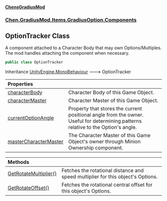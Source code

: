 #### [ChensGradiusMod](index 'index')
### [Chen.GradiusMod.Items.GradiusOption.Components](3b19l5ocTqQsEH2QAbTnXQ 'Chen.GradiusMod.Items.GradiusOption.Components')
## OptionTracker Class
A component attached to a Character Body that may own Options/Multiples.  
The mod handles attaching the component when necessary.  
```csharp
public class OptionTracker
```

Inheritance [UnityEngine.MonoBehaviour](https://docs.microsoft.com/en-us/dotnet/api/UnityEngine.MonoBehaviour 'UnityEngine.MonoBehaviour') &#129106; OptionTracker  

| Properties | |
| :--- | :--- |
| [characterBody](YON+f77XHm6ZtibeGm2vsQ 'Chen.GradiusMod.Items.GradiusOption.Components.OptionTracker.characterBody') | Character Body of this Game Object.<br/> |
| [characterMaster](wT7ZMA0Ime9q3lFe5ekRQQ 'Chen.GradiusMod.Items.GradiusOption.Components.OptionTracker.characterMaster') | Character Master of this Game Object.<br/> |
| [currentOptionAngle](yfr0dgT7IBo6Yq1pGcYWpg 'Chen.GradiusMod.Items.GradiusOption.Components.OptionTracker.currentOptionAngle') | Property that stores the current positional angle from the owner.<br/>Useful for determining patterns relative to the Option's angle.<br/> |
| [masterCharacterMaster](dV+IKPvJP74L86etItJcPw 'Chen.GradiusMod.Items.GradiusOption.Components.OptionTracker.masterCharacterMaster') | The Character Master of this Game Object's owner through Minion Ownership component.<br/> |

| Methods | |
| :--- | :--- |
| [GetRotateMultiplier()](kE17beTi6EX2Fk0BNbzRJQ 'Chen.GradiusMod.Items.GradiusOption.Components.OptionTracker.GetRotateMultiplier()') | Fetches the rotational distance and speed multiplier for this object's Options.<br/> |
| [GetRotateOffset()](6wV_orjNtphNFyfHpvgQpQ 'Chen.GradiusMod.Items.GradiusOption.Components.OptionTracker.GetRotateOffset()') | Fetches the rotational central offset for this object's Options.<br/> |

